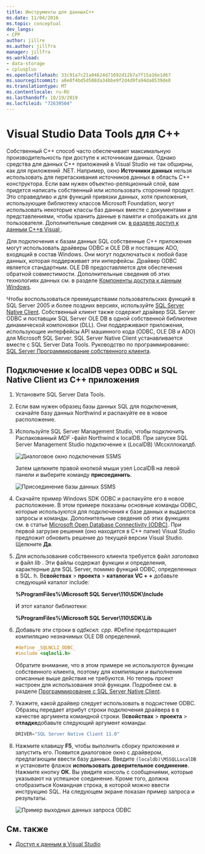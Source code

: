```yaml
---
title: Инструменты для данныхC++
ms.date: 11/04/2016
ms.topic: conceptual
dev_langs:
- CPP
author: jillre
ms.author: jillfra
manager: jillfra
ms.workload:
- data-storage
- cplusplus
ms.openlocfilehash: 33c91a7c21a04624d71692d12b7a7f15a16e1d67
ms.sourcegitcommit: a8e8f4bd5d508da34bbe9f2d4d9fa94da0539de0
ms.translationtype: MT
ms.contentlocale: ru-RU
ms.lasthandoff: 10/19/2019
ms.locfileid: "72639504"
---
```

# <a name="visual-studio-data-tools-for-c"></a>Visual Studio Data Tools для C++

Собственный C++ способ часто обеспечивает максимальную производительность при доступе к источникам данных. Однако средства для данных C++ приложений в Visual Studio не так обширны, как для приложений .NET. Например, окно **Источники данных** нельзя использовать для перетаскивания источников данных в область C++ конструктора. Если вам нужен объектно-реляционный слой, вам придется написать собственный или использовать сторонний продукт. Это справедливо и для функций привязки данных, хотя приложения, использующие библиотеку классов Microsoft Foundation, могут использовать некоторые классы баз данных вместе с документами и представлениями, чтобы хранить данные в памяти и отображать их для пользователя. Дополнительные сведения см. [в разделе доступ к данным C++в Visual ](/cpp/data/data-access-in-cpp).

Для подключения к базам данных SQL собственные C++ приложения могут использовать драйверы ODBC и OLE DB и поставщик ADO, входящий в состав Windows. Они могут подключаться к любой базе данных, которая поддерживает эти интерфейсы. Драйвер ODBC является стандартным. OLE DB предоставляется для обеспечения обратной совместимости. Дополнительные сведения об этих технологиях данных см. в разделе [Компоненты доступа к данным Windows](/previous-versions/windows/desktop/ms692897(v=vs.85)).

Чтобы воспользоваться преимуществами пользовательских функций в SQL Server 2005 и более поздних версиях, используйте [SQL Server Native Client](/sql/relational-databases/native-client/sql-server-native-client). Собственный клиент также содержит драйвер SQL Server ODBC и поставщик SQL Server OLE DB в одной собственной библиотеке динамической компоновки (DLL). Они поддерживают приложения, использующие интерфейсы API машинного кода (ODBC, OLE DB и ADO) для Microsoft SQL Server. SQL Server Native Client устанавливается вместе с SQL Server Data Tools. Руководство по программированию: [SQL Server Программирование собственного клиента](/sql/relational-databases/native-client/sql-server-native-client-programming).

## <a name="to-connect-to-localdb-through-odbc-and-sql-native-client-from-a-c-application"></a>Подключение к localDB через ODBC и SQL Native Client из C++ приложения

1. Установите SQL Server Data Tools.

2. Если вам нужен образец базы данных SQL для подключения, скачайте базу данных Northwind и распакуйте ее в новое расположение.

3. Используйте SQL Server Management Studio, чтобы подключить Распакованный *MDF* -файл Northwind к localDB. При запуске SQL Server Management Studio подключение к (LocalDB) \Мсскллокалдб.

   ![Диалоговое окно подключения SSMS](../data-tools/media/raddata-ssms-connect-dialog.png)

   Затем щелкните правой кнопкой мыши узел LocalDB на левой панели и выберите команду **присоединить**.

   ![Присоединение базы данных SSMS](../data-tools/media/raddata-ssms-attach-database.png)

4. Скачайте пример Windows SDK ODBC и распакуйте его в новое расположение. В этом примере показаны основные команды ODBC, которые используются для подключения к базе данных и выдаются запросы и команды. Дополнительные сведения об этих функциях см. в статье [Microsoft Open Database Connectivity (ODBC)](/sql/odbc/microsoft-open-database-connectivity-odbc). При первой загрузке решения (оно находится в C++ папке) Visual Studio предложит обновить решение до текущей версии Visual Studio. Щелкните **Да**.

5. Для использования собственного клиента требуется файл *заголовка* и файл *lib* . Эти файлы содержат функции и определения, характерные для SQL Server, помимо функций ODBC, определенных в SQL. h. В**свойствах**  >  **проекта**  > **каталогах VC + +** добавьте следующий каталог include:

   **%ProgramFiles%\Microsoft SQL Server\110\SDK\Include**

   И этот каталог библиотеки:

   **%ProgramFiles%\Microsoft SQL Server\110\SDK\Lib**

6. Добавьте эти строки в *одбкскл. cpp*. #Define предотвращает компиляцию незначимых OLE DB определений.

   ```cpp
   #define _SQLNCLI_ODBC_
   #include <sqlncli.h>
   ```

    Обратите внимание, что в этом примере не используются функции собственного клиента, поэтому для компиляции и выполнения описанные выше действия не требуются. Но теперь проект настроен для использования этой функции. Подробнее см. в разделе [Программирование с SQL Server Native Client](/sql/relational-databases/native-client/sql-server-native-client).

7. Укажите, какой драйвер следует использовать в подсистеме ODBC. Образец передает атрибут строки подключения драйвера в в качестве аргумента командной строки. В**свойствах**  >  **проекта**  > **отладке**добавьте следующий аргумент команды:

   ```cpp
   DRIVER="SQL Server Native Client 11.0"
   ```

8. Нажмите клавишу **F5**, чтобы выполнить сборку приложения и запустить его. Появится диалоговое окно с драйвером, предлагающим ввести базу данных. Введите `(localdb)\MSSQLLocalDB` и установите флажок **использовать доверительное соединение**. Нажмите кнопку **ОК**. Вы увидите консоль с сообщениями, которые указывают на успешное соединение. Кроме того, должна отобразиться Командная строка, в которой можно ввести инструкцию SQL. На следующем экране показан пример запроса и результаты.

   ![Пример выходных данных запроса ODBC](../data-tools/media/raddata-odbc-sample-query-output.png)

## <a name="see-also"></a>См. также

- [Доступ к данным в Visual Studio](../data-tools/accessing-data-in-visual-studio.md)